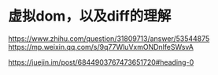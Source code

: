 
# 虚拟dom，以及diff的理解


https://www.zhihu.com/question/31809713/answer/53544875
https://mp.weixin.qq.com/s/9q77WluVxmONDnlfeSWsvA


https://juejin.im/post/6844903767473651720#heading-0


